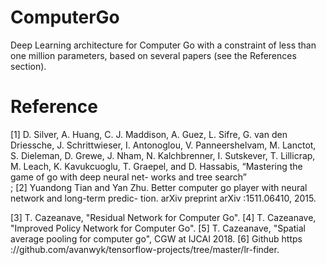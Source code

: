 # ComputerGo

Deep Learning architecture for Computer Go with a constraint of less than one million parameters, based on several papers (see the References section).


# Reference 

[1] D. Silver, A. Huang, C. J. Maddison, A. Guez, L. Sifre, G. van den Driessche, J. Schrittwieser, I. Antonoglou, V. Panneershelvam, M. Lanctot, S. Dieleman, D. Grewe, J. Nham, N. Kalchbrenner, I. Sutskever, T. Lillicrap, M. Leach, K. Kavukcuoglu, T. Graepel, and D. Hassabis, “Mastering the game of go with deep neural net- works and tree search” <br/>;
[2] Yuandong Tian and Yan Zhu. Better computer go player with neural network and long-term predic- tion. arXiv preprint arXiv :1511.06410, 2015. 

[3] T. Cazeanave, "Residual Network for Computer Go". 
[4] T. Cazeanave, "Improved Policy Network for Computer Go". 
[5] T. Cazeanave, "Spatial average pooling for computer go", CGW at IJCAI 2018. 
[6] Github https ://github.com/avanwyk/tensorflow-projects/tree/master/lr-finder. 
